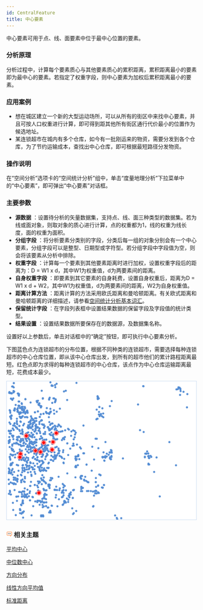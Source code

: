 ```yaml
---
id: CentralFeature
title: 中心要素
---
```

中心要素可用于点、线、面要素中位于最中心位置的要素。

### 分析原理

分析过程中，计算每个要素质心与其他要素质心的累积距离，累积距离最小的要素即为最中心的要素。若指定了权重字段，则中心要素为加权后累积距离最小的要素。

### 应用案例

  * 想在城区建立一个新的大型运动场所，可以从所有的街区中来找中心要素，并且可按人口权重进行计算，即可得到距其他所有街区通行代价最小的位置作为候选地址。
  * 某连锁超市在城内有多个仓库，如今有一批刚运来的物资，需要分发到各个仓库，为了节约运输成本，查找出中心仓库，即可根据最短路径分发物资。

### 操作说明

在“空间分析”选项卡的“空间统计分析”组中，单击“度量地理分析”下拉菜单中的“中心要素”，即可弹出“中心要素”对话框。

### 主要参数

  * **源数据** ：设置待分析的矢量数据集，支持点、线、面三种类型的数据集。若为线或面对象，则取对象的质心进行计算，点的权重都为1，线的权重为线长度，面的权重为面积。
  * **分组字段** ：将分析要素分类别的字段，分类后每一组的对象分别会有一个中心要素，分组字段可以是整型、日期型或字符型。若分组字段中字段值为空，则会将该要素从分析中排除。
  * **权重字段** ：计算每一个要素到其他要素距离时进行加权，设置权重字段后的距离为：D = W1 x d，其中W1为权重值，d为两要素间的距离。
  * **自身权重字段** ：即要素到其它要素的自身耗费，设置自身权重后，距离为D = W1 x d + W2，其中W1为权重值，d为两要素间的距离，W2为自身权重值。
  * **距离计算方法** ：距离计算的方法采用欧氏距离和曼哈顿距离。有关欧式距离和曼哈顿距离的详细描述，请参看[空间统计分析基本词汇](BasicVocabularyl#8)。
  * **保留统计字段** ：在字段列表框中设置结果数据的保留字段及字段值的统计类型。
  * **结果设置** ：设置结果数据所要保存在的数据源，及数据集名称。

设置好以上参数后，单击对话框中的“确定”按钮，即可执行中心要素分析。

下图蓝色点为连锁超市的分布位置，根据不同种类的连锁超市，需要选择每种连锁超市的中心仓库位置，即从该中心仓库出发，到所有的超市他们的累计路程距离最短。红色点即为求得的每种连锁超市的中心仓库，该点作为中心仓库运输距离最短，花费成本最少。

![](img/CenterFeature.png)

### ![](img/seealso.png) 相关主题

 [平均中心](MeanCenterl)

 [中位数中心](MeanCenterResultl)

 [方向分布](MeasureDirectionl)

 [线性方向平均值](MeasureLinearDirectionall)

 [标准距离](MeasureStandardDistancel)



